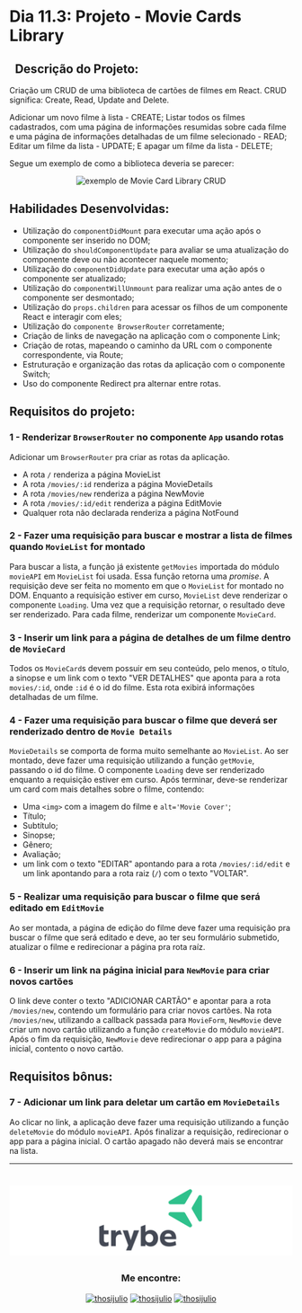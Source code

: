 # Dia 11.3: Projeto - Movie Cards Library

## &nbsp; Descrição do Projeto:
Criação um CRUD de uma biblioteca de cartões de filmes em React. CRUD significa: Create, Read, Update and Delete.

Adicionar um novo filme à lista - CREATE;
Listar todos os filmes cadastrados, com uma página de informações resumidas sobre cada filme e uma página de informações detalhadas de um filme selecionado - READ;
Editar um filme da lista - UPDATE;
E apagar um filme da lista - DELETE;

Segue um exemplo de como a biblioteca deveria se parecer:

<p align="center">
  <img alt="exemplo de Movie Card Library CRUD" src="./movie-card-library-crud.gif">
</p>

## Habilidades Desenvolvidas:
 - Utilização do `componentDidMount` para executar uma ação após o componente ser inserido no DOM;
 - Utilização do `shouldComponentUpdate` para avaliar se uma atualização do componente deve ou não acontecer naquele momento;
 - Utilização do `componentDidUpdate` para executar uma ação após o componente ser atualizado;
 - Utilização do `componentWillUnmount` para realizar uma ação antes de o componente ser desmontado;
 - Utilização do `props.children` para acessar os filhos de um componente React e interagir com eles;
 - Utilização do `componente BrowserRouter` corretamente;
 - Criação de links de navegação na aplicação com o componente Link;
 - Criação de rotas, mapeando o caminho da URL com o componente correspondente, via Route;
 - Estruturação e organização das rotas da aplicação com o componente Switch;
 - Uso do componente Redirect pra alternar entre rotas.

## Requisitos do projeto:

### 1 - Renderizar `BrowserRouter` no componente `App` usando rotas

Adicionar um `BrowserRouter` pra criar as rotas da aplicação. 

- A rota `/` renderiza a página MovieList
- A rota `/movies/:id` renderiza a página MovieDetails
- A rota `/movies/new` renderiza a página NewMovie
- A rota `/movies/:id/edit` renderiza a página EditMovie
- Qualquer rota não declarada renderiza a página NotFound
 
### 2 - Fazer uma requisição para buscar e mostrar a lista de filmes quando `MovieList` for montado 

Para buscar a lista, a função já existente `getMovies` importada do módulo `movieAPI` em `MovieList` foi usada. Essa função retorna uma _promise_. A requisição deve ser feita no momento em que o `MovieList` for montado no DOM. Enquanto a requisição estiver em curso, `MovieList` deve renderizar o componente `Loading`.
Uma vez que a requisição retornar, o resultado deve ser renderizado. Para cada filme, renderizar um componente `MovieCard`.
 
### 3 - Inserir um link para a página de detalhes de um filme dentro de `MovieCard`

Todos os `MovieCard`s devem possuir em seu conteúdo, pelo menos, o título, a sinopse e um link com o texto "VER DETALHES" que aponta para a rota `movies/:id`, onde `:id` é o id do filme. Esta rota exibirá informações detalhadas de um filme.
  
### 4 - Fazer uma requisição para buscar o filme que deverá ser renderizado dentro de `Movie Details`

`MovieDetails` se comporta de forma muito semelhante ao `MovieList`. Ao ser montado, deve fazer uma requisição utilizando a função `getMovie`, passando o id do filme. O componente `Loading` deve ser renderizado enquanto a requisição estiver em curso. Após terminar, deve-se renderizar um card com mais detalhes sobre o filme, contendo:

  - Uma `<img>` com a imagem do filme e `alt='Movie Cover'`;
  - Título;
  - Subtítulo;
  - Sinopse;
  - Gênero;
  - Avaliação;
  - um link com o texto "EDITAR" apontando para a rota `/movies/:id/edit` e um link apontando para a rota raiz (`/`) com o texto "VOLTAR".

### 5 - Realizar uma requisição para buscar o filme que será editado em `EditMovie`

Ao ser montada, a página de edição do filme deve fazer uma requisição pra buscar o filme que será editado e deve, ao ter seu formulário submetido, atualizar o filme e redirecionar a página pra rota raíz.

### 6 - Inserir um link na página inicial para `NewMovie` para criar novos cartões

O link deve conter o texto "ADICIONAR CARTÃO" e apontar para a rota `/movies/new`, contendo um formulário para criar novos cartões.
Na rota `/movies/new`, utilizando a callback passada para `MovieForm`, `NewMovie` deve criar um novo cartão utilizando a função `createMovie` do módulo `movieAPI`. Após o fim da requisição, `NewMovie` deve redirecionar o app para a página inicial, contento o novo cartão.

## Requisitos bônus:

### 7 - Adicionar um link para deletar um cartão em `MovieDetails`

Ao clicar no link, a aplicação deve fazer uma requisição utilizando a função `deleteMovie` do módulo `movieAPI`. Após finalizar a requisição, redirecionar o app para a página inicial. O cartão apagado não deverá mais se encontrar na lista.

---

 <h1 align="center">
    <img alt="Trybe" src="https://github.com/thosijulio/trybe-projects/blob/main/trybe-logo.png"/>
</h1>
<h3 align=center>Me encontre:</h3>
<p align=center>
<a href="https://www.linkedin.com/in/thosijulio/" target="blank"><img align="center" src="https://cdn.jsdelivr.net/npm/simple-icons@3.0.1/icons/linkedin.svg" alt="thosijulio" height="20" width="20" /></a>
<a href="https://www.github.com/thosijulio/" target="blank"><img align="center" src="https://cdn.jsdelivr.net/npm/simple-icons@3.0.1/icons/github.svg" alt="thosijulio" height="20" width="20" /></a>
<a href="https://www.instagram.com/thosijulio" target="blank"><img align="center" src="https://cdn.jsdelivr.net/npm/simple-icons@3.0.1/icons/instagram.svg" alt="thosijulio" height="20" width="20" /></a>
</p>
